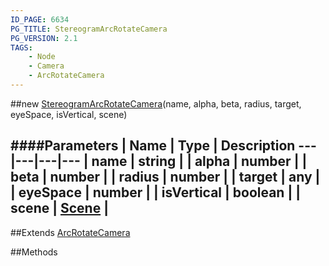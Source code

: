 ```yaml
---
ID_PAGE: 6634
PG_TITLE: StereogramArcRotateCamera
PG_VERSION: 2.1
TAGS:
    - Node
    - Camera
    - ArcRotateCamera
---
```

##new [StereogramArcRotateCamera](page.php?p=6634)(name, alpha, beta, radius, target, eyeSpace, isVertical, scene)

####Parameters
 | Name | Type | Description
---|---|---|---
 | name | string | 
 | alpha | number | 
 | beta | number | 
 | radius | number | 
 | target | any | 
 | eyeSpace | number | 
 | isVertical | boolean | 
 | scene | [Scene](page.php?p=6662) | 
---

##Extends
 [ArcRotateCamera](page.php?p=6632)


##Methods
